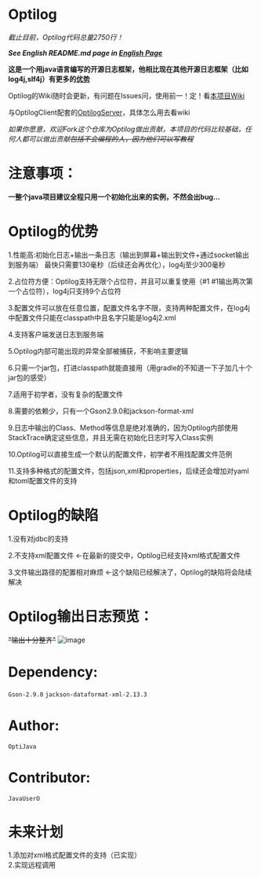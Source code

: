 # Optilog

_截止目前，Optilog代码总量2750行！_

**_See English README.md page in [English Page](https://github.com/OptiJava/Optilog-Client/blob/master/README-en.md)_**

**这是一个用java语言编写的开源日志框架，他相比现在其他开源日志框架（比如log4j,slf4j）有更多的[优势](https://github.com/OptiJava/Optilog-Client#optilog%E7%9A%84%E4%BC%98%E5%8A%BF)**

Optilog的Wiki随时会更新，有问题在Issues问，使用前一！定！看[本项目Wiki](https://github.com/OptiJava/Optilog-Client/wiki)

与OptilogClient配套的[OptilogServer](https://github.com/OptiJava/Optilog-Server)，具体怎么用去看wiki

_如果你愿意，欢迎Fork这个仓库为Optilog做出贡献，本项目的代码比较基础，任何人都可以做出贡献~~包括不会编程的人，因为他们可以写教程~~_

# 注意事项：

**一整个java项目建议全程只用一个初始化出来的实例，不然会出bug...**

# Optilog的优势

1.性能高:初始化日志+输出一条日志（输出到屏幕+输出到文件+通过socket输出到服务端） 最快只需要130毫秒（后续还会再优化），log4j至少300毫秒

2.占位符方便：Optilog支持无限个占位符，并且可以重复使用（#1 #1输出两次第一个占位符），log4j只支持9个占位符

3.配置文件可以放在任意位置，配置文件名字不限，支持两种配置文件，在log4j中配置文件只能在classpath中且名字只能是log4j2.xml

4.支持客户端发送日志到服务端

5.Optilog内部可能出现的异常全部被捕获，不影响主要逻辑

6.只需一个jar包，打进classpath就能直接用（用gradle的不知道一下子加几十个jar包的感受）

7.适用于初学者，没有复杂的配置文件

8.需要的依赖少，只有一个Gson2.9.0和jackson-format-xml

9.日志中输出的Class、Method等信息是绝对准确的，因为Optilog内部使用StackTrace确定这些信息，并且无需在初始化日志时写入Class实例

10.Optilog可以直接生成一个默认的配置文件，初学者不用找配置文件范例

11.支持多种格式的配置文件，包括json,xml和properties，后续还会增加对yaml和toml配置文件的支持

# Optilog的缺陷

1.没有对jdbc的支持

2.不支持xml配置文件  <-在最新的提交中，Optilog已经支持xml格式配置文件

3.文件输出路径的配置相对麻烦    <-这个缺陷已经解决了，Optilog的缺陷将会陆续解决

# Optilog输出日志预览：
~~"输出十分整齐"~~
![image](https://user-images.githubusercontent.com/106148777/170864247-7da18dd5-f5b9-4e5c-aee7-4174d29a8969.png)

# Dependency:

`Gson-2.9.0` `jackson-dataformat-xml-2.13.3`

# Author:

`OptiJava`

# Contributor:

`JavaUserO`

# 未来计划

1.添加对xml格式配置文件的支持（已实现）
\
2.实现远程调用
